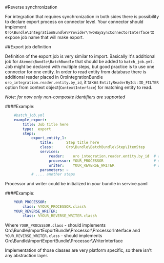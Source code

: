 #Reverse synchronization

For integration that requires synchronization in both sides there is possibility to declare export process on connector level.
Your connector should implement `Oro\Bundle\IntegrationBundle\Provider\TwoWaySyncConnectorInterface` to expose job name
that will make export.

##Export job definition

Definition of the export job is very similar to import. Basically it's additional job for `Akeneo\Bundle\BatchBundle`
that should be added to `batch_job.yml`. Job might be declared with multiple steps, but good practice is to use one connector for one entity.
In order to read entity from database there is additional reader placed in OroIntegrationBundle `oro_integration.reader.entity.by_id`,
it takes `EntityReaderById::ID_FILTER` option from context object(`ContextInterface`) for matching entity to read.

_Note: for now only non-composite identifiers are supported_

####Example:
``` yaml
    #batch_job.yml
    example_export:
        title: Job title here
        type:  export
        steps:
            export_entity_1:
                title:      Step title here
                class:      Oro\Bundle\BatchBundle\Step\ItemStep
                services:
                    reader:    oro_integration.reader.entity.by_id  # read entity from database by identifier
                    processor: YOUR_PROCESSOR                       # service which process each record. Could prepare changeset for writer.
                    writer:    YOUR_REVERSE_WRITER                  # service that are responsible for pushing data to remote instance
                parameters: ~
            # .... another steps
```

Processor and writer could be initialized in your bundle in service.yaml

####Example:
``` yaml
    YOUR_PROCESSOR:
        class: %YOUR_PROCESSOR.class%
    YOUR_REVERSE_WRITER:
        class: %YOUR_REVERSE_WRITER.class%
```

Where `YOUR_PROCESSOR.class` - should implements Oro\Bundle\ImportExportBundle\Processor\ProcessorInterface
and `YOUR_REVERSE_WRITER.class` - should implements Oro\Bundle\ImportExportBundle\Processor\WriterInterface

Implementation of those classes are very platform specific, so there isn't any abstraction layer.
